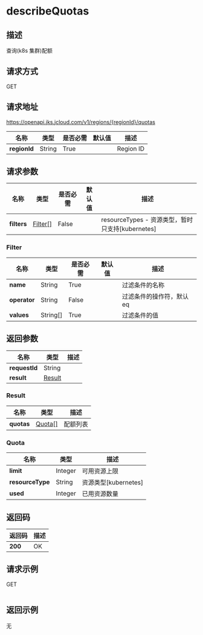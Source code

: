 # describeQuotas


## 描述
查询(k8s 集群)配额

## 请求方式
GET

## 请求地址
https://openapi.jks.jcloud.com/v1/regions/{regionId}/quotas

|名称|类型|是否必需|默认值|描述|
|---|---|---|---|---|
|**regionId**|String|True||Region ID|

## 请求参数
|名称|类型|是否必需|默认值|描述|
|---|---|---|---|---|
|**filters**|[Filter[]](##Filter)|False||resourceTypes - 资源类型，暂时只支持[kubernetes]<br>|

### <a name="Filter">Filter</a>
|名称|类型|是否必需|默认值|描述|
|---|---|---|---|---|
|**name**|String|True||过滤条件的名称|
|**operator**|String|False||过滤条件的操作符，默认eq|
|**values**|String[]|True||过滤条件的值|

## 返回参数
|名称|类型|描述|
|---|---|---|
|**requestId**|String||
|**result**|[Result](##Result)||


### <a name="Result">Result</a>
|名称|类型|描述|
|---|---|---|
|**quotas**|[Quota[]](##Quota)|配额列表|
### <a name="Quota">Quota</a>
|名称|类型|描述|
|---|---|---|
|**limit**|Integer|可用资源上限|
|**resourceType**|String|资源类型[kubernetes]|
|**used**|Integer|已用资源数量|

## 返回码
|返回码|描述|
|---|---|
|**200**|OK|

## 请求示例
GET
```

```

## 返回示例
无
